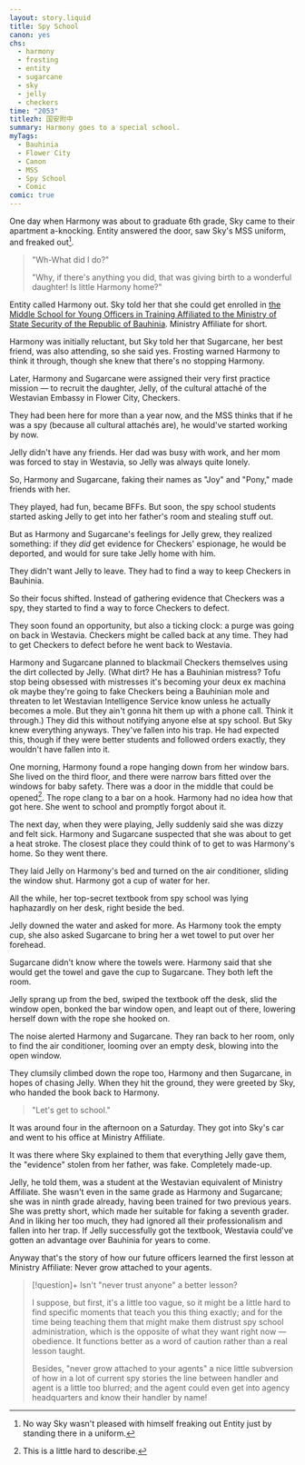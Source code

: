 ```yaml
---
layout: story.liquid
title: Spy School
canon: yes
chs:
  - harmony
  - frosting
  - entity
  - sugarcane
  - sky
  - jelly
  - checkers
time: "2053"
titlezh: 国安附中
summary: Harmony goes to a special school.
myTags:
  - Bauhinia
  - Flower City
  - Canon
  - MSS
  - Spy School
  - Comic
comic: true
---
```


One day when Harmony was about to graduate 6th grade, Sky came to their apartment a-knocking. Entity answered the door, saw Sky's MSS uniform, and freaked out[^1].

> "Wh-What did I do?"
>
> "Why, if there's anything you did, that was giving birth to a wonderful daughter! Is little Harmony home?"

Entity called Harmony out. Sky told her that she could get enrolled in [the Middle School for Young Officers in Training Affiliated to the Ministry of State Security of the Republic of Bauhinia](/world/bauhinia/flower-city/ministry-affiliate/). Ministry Affiliate for short.

Harmony was initially reluctant, but Sky told her that Sugarcane, her best friend, was also attending, so she said yes. Frosting warned Harmony to think it through, though she knew that there's no stopping Harmony.

Later, Harmony and Sugarcane were assigned their very first practice mission — to recruit the daughter, Jelly, of the cultural attaché of the Westavian Embassy in Flower City, Checkers.

They had been here for more than a year now, and the MSS thinks that if he was a spy (because all cultural attachés are), he would've started working by now.

Jelly didn't have any friends. Her dad was busy with work, and her mom was forced to stay in Westavia, so Jelly was always quite lonely.

So, Harmony and Sugarcane, faking their names as "Joy" and "Pony," made friends with her.

They played, had fun, became BFFs. But soon, the spy school students started asking Jelly to get into her father's room and stealing stuff out.

But as Harmony and Sugarcane's feelings for Jelly grew, they realized something: if they *did* get evidence for Checkers' espionage, he would be deported, and would for sure take Jelly home with him.

They didn't want Jelly to leave. They had to find a way to keep Checkers in Bauhinia.

So their focus shifted. Instead of gathering evidence that Checkers was a spy, they started to find a way to force Checkers to defect.

They soon found an opportunity, but also a ticking clock: a purge was going on back in Westavia. Checkers might be called back at any time. They had to get Checkers to defect before he went back to Westavia.

Harmony and Sugarcane planned to blackmail Checkers themselves using the dirt collected by Jelly. (What dirt? He has a Bauhinian mistress? Tofu stop being obsessed with mistresses it's becoming your deux ex machina ok maybe they're going to fake Checkers being a Bauhinian mole and threaten to let Westavian Intelligence Service know unless he actually becomes a mole. But they ain't gonna hit them up with a phone call. Think it through.) They did this without notifying anyone else at spy school. But Sky knew everything anyways. They've fallen into his trap. He had expected this, though if they were better students and followed orders exactly, they wouldn't have fallen into it.

One morning, Harmony found a rope hanging down from her window bars. She lived on the third floor, and there were narrow bars fitted over the windows for baby safety. There was a door in the middle that could be opened[^2]. The rope clang to a bar on a hook. Harmony had no idea how that got here. She went to school and promptly forgot about it.

The next day, when they were playing, Jelly suddenly said she was dizzy and felt sick. Harmony and Sugarcane suspected that she was about to get a heat stroke. The closest place they could think of to get to was Harmony's home. So they went there.

They laid Jelly on Harmony's bed and turned on the air conditioner, sliding the window shut. Harmony got a cup of water for her.

All the while, her top-secret textbook from spy school was lying haphazardly on her desk, right beside the bed.

Jelly downed the water and asked for more. As Harmony took the empty cup, she also asked Sugarcane to bring her a wet towel to put over her forehead.

Sugarcane didn't know where the towels were. Harmony said that she would get the towel and gave the cup to Sugarcane. They both left the room.

Jelly sprang up from the bed, swiped the textbook off the desk, slid the window open, bonked the bar window open, and leapt out of there, lowering herself down with the rope she hooked on.

The noise alerted Harmony and Sugarcane. They ran back to her room, only to find the air conditioner, looming over an empty desk, blowing into the open window.

They clumsily climbed down the rope too, Harmony and then Sugarcane, in hopes of chasing Jelly. When they hit the ground, they were greeted by Sky, who handed the book back to Harmony.

> "Let's get to school."

It was around four in the afternoon on a Saturday. They got into Sky's car and went to his office at Ministry Affiliate.

It was there where Sky explained to them that everything Jelly gave them, the "evidence" stolen from her father, was fake. Completely made-up.

Jelly, he told them, was a student at the Westavian equivalent of Ministry Affiliate. She wasn't even in the same grade as Harmony and Sugarcane; she was in ninth grade already, having been trained for two previous years. She was pretty short, which made her suitable for faking a seventh grader. And in liking her too much, they had ignored all their professionalism and fallen into her trap. If Jelly successfully got the textbook, Westavia could've gotten an advantage over Bauhinia for years to come.

Anyway that's the story of how our future officers learned the first lesson at Ministry Affiliate: Never grow attached to your agents.

> [!question]+ Isn't "never trust anyone" a better lesson?
>
> I suppose, but first, it's a little too vague, so it might be a little hard to find specific moments that teach you this thing exactly; and for the time being teaching them that might make them distrust spy school administration, which is the opposite of what they want right now — obedience. It functions better as a word of caution rather than a real lesson taught.
>
> Besides, "never grow attached to your agents" a nice little subversion of how in a lot of current spy stories the line between handler and agent is a little too blurred; and the agent could even get into agency headquarters and know their handler by name!

[^1]: No way Sky wasn't pleased with himself freaking out Entity just by standing there in a uniform.
[^2]: This is a little hard to describe.
